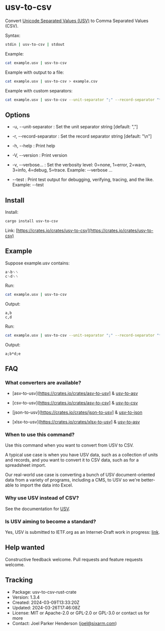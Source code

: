 # usv-to-csv

Convert [Unicode Separated Values (USV)](https://github.com/sixarm/usv) to Comma Separated Values (CSV).

Syntax:

```sh
stdin | usv-to-csv | stdout
```

Example:

```sh
cat example.usv | usv-to-csv
```

Example with output to a file:

```sh
cat example.usv | usv-to-csv > example.csv
```

Example with custom separators:

```sh
cat example.usv | usv-to-csv --unit-separator ";" --record-separator "*"
```

## Options

* -u, --unit-separator <unit-separator> : Set the unit separator string [default: ","]

* -r, --record-separator <record-separator> : Set the record separator string [default: "\n"]

* -h, --help : Print help

* -V, --version : Print version

* -v, --verbose... : Set the verbosity level: 0=none, 1=error, 2=warn, 3=info, 4=debug, 5=trace. Example: --verbose …

* --test : Print test output for debugging, verifying, tracing, and the like. Example: --test


## Install

Install:

```sh
cargo install usv-to-csv
```

Link: [https://crates.io/crates/usv-to-csv](https://crates.io/crates/usv-to-csv)


## Example

Suppose example.usv contains:

```usv
a␟b␟␞
c␟d␟␞
```

Run:

```sh
cat example.usv | usv-to-csv
```

Output:

```csv
a,b
c,d
```

Run:

```sh
cat example.usv | usv-to-csv --unit-separator ";" --record-separator "*"
```

Output:

```csv
a;b*d;e
```

## FAQ

### What converters are available?

* [asv-to-usv](https://crates.io/crates/asv-to-usv] & [usv-to-asv](https://crates.io/crates/usv-to-asv)

* [csv-to-usv](https://crates.io/crates/asv-to-csv] & [usv-to-csv](https://crates.io/crates/usv-to-csv)

* [json-to-usv](https://crates.io/crates/json-to-usv] & [usv-to-json](https://crates.io/crates/usv-to-json)

* [xlsx-to-usv](https://crates.io/crates/xlsx-to-usv] & [usv-to-asv](https://crates.io/crates/usv-to-xlsx)

### When to use this command?

Use this command when you want to convert from USV to CSV.

A typical use case is when you have USV data, such as a collection of units and
records, and you want to convert it to CSV data, such as for a spreadsheet
import.

Our real-world use case is converting a bunch of USV document-oriented data
from a variety of programs, including a CMS, to USV so we're better-able to
import the data into Excel.

### Why use USV instead of CSV?

See the documentation for [USV](https://github.com/sixarm/usv).

### Is USV aiming to become a standard?

Yes, USV is submitted to IETF.org as an Internet-Draft work in progress:
[link](https://datatracker.ietf.org/doc/draft-unicode-separated-values/).

## Help wanted

Constructive feedback welcome. Pull requests and feature requests welcome.

## Tracking

* Package: usv-to-csv-rust-crate
* Version: 1.3.4
* Created: 2024-03-09T13:33:20Z
* Updated: 2024-03-26T17:46:08Z
* License: MIT or Apache-2.0 or GPL-2.0 or GPL-3.0 or contact us for more
* Contact: Joel Parker Henderson (joel@sixarm.com)
